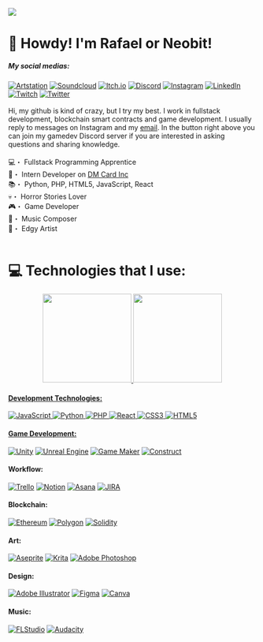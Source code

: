 [![](https://visitcount.itsvg.in/api?id=neobit&icon=0&color=0)](https://visitcount.itsvg.in)
# 🦊 Howdy! I'm Rafael or Neobit!

##### My social medias:
[![Artstation](https://img.shields.io/badge/Artstation-%230077B5.svg?logo=Artstation&logoColor=white)](https://www.artstation.com/neobit)
[![Soundcloud](https://img.shields.io/badge/Soundcloud-orange.svg?logo=Soundcloud&logoColor=white)](https://www.soundcloud.com/neobit)
[![Itch.io](https://img.shields.io/badge/Itch.io-FA5C5C.svg?logo=itch.io&logoColor=white)](https://neobit.dev)
[![Discord](https://img.shields.io/badge/Discord-%237289DA.svg?logo=discord&logoColor=white)](htttps://discord.gg/https://discord.gg/99EkyFK79s)
[![Instagram](https://img.shields.io/badge/Instagram-%23E4405F.svg?logo=Instagram&logoColor=white)](https://instagram.com/rafaneobit)
[![LinkedIn](https://img.shields.io/badge/LinkedIn-%230077B5.svg?logo=linkedin&logoColor=white)](https://linkedin.com/in/neobit)
[![Twitch](https://img.shields.io/badge/Twitch-%239146FF.svg?logo=Twitch&logoColor=white)](https://twitch.tv/neobit)
[![Twitter](https://img.shields.io/badge/Twitter-%231DA1F2.svg?logo=Twitter&logoColor=white)](https://twitter.com/neobitdev)
<br>
<br>
Hi, my github is kind of crazy, but I try my best. I work in fullstack development, blockchain smart contracts and game development. I usually reply to messages on Instagram and my <a href="mailto:contactneobit@gmail.com">email</a>. In the button right above you can join my gamedev Discord server if you are interested in asking questions and sharing knowledge.
<br>
<br>
💻・ Fullstack Programming Apprentice<br>
💼・ Intern Developer on <a href="https://www.dmcard.com.br/portal">DM Card Inc</a><br>
📚・ Python, PHP, HTML5, JavaScript, React<br>
💀・ Horror Stories Lover<br>
🎮・ Game Developer<br>
🎹・ Music Composer<br>
🎨・ Edgy Artist<br>
<br>

# 💻 Technologies that I use:

<div align="center">
  <a href="https://github.com/neobit">
  <img height="180em" src="https://github-readme-stats.vercel.app/api?username=neobit&show_icons=true&theme=dark&include_all_commits=true&count_private=true"/>
  <img height="180em" src="https://github-readme-stats.vercel.app/api/top-langs/?username=gabrielmiquelin2&layout=compact&langs_count=7&theme=dark"/>
</div>

#### Development Technologies:<br>
![JavaScript](https://img.shields.io/badge/javascript-%23323330.svg?style=for-the-badge&logo=javascript&logoColor=%23F7DF1E)
![Python](https://img.shields.io/badge/python-3670A0?style=for-the-badge&logo=python&logoColor=ffdd54)
![PHP](https://img.shields.io/badge/php-%23777BB4.svg?style=for-the-badge&logo=php&logoColor=white)
![React](https://img.shields.io/badge/react-%2320232a.svg?style=for-the-badge&logo=react&logoColor=%2361DAFB)
![CSS3](https://img.shields.io/badge/css3-%231572B6.svg?style=for-the-badge&logo=css3&logoColor=white)
![HTML5](https://img.shields.io/badge/html5-%23E34F26.svg?style=for-the-badge&logo=html5&logoColor=white)
<br>

#### Game Development:<br>
[![Unity](https://img.shields.io/badge/Unity-100000?style=for-the-badge&logo=unity&logoColor=white)](https://unity.com)
[![Unreal Engine](https://img.shields.io/badge/-Unreal%20Engine-313131?style=for-the-badge&logo=unreal-engine&logoColor=white)](https://www.unrealengine.com/en-US/unreal-engine-5)
[![Game Maker](https://i.imgur.com/kHk53rD.png)](https://gamemaker.io/en)
[![Construct](https://camo.githubusercontent.com/863580e9e9782e6cdf4453023253031692c5a588b273b4ba350a145870faf741/68747470733a2f2f696d672e736869656c64732e696f2f7374617469632f76313f7374796c653d666f722d7468652d6261646765266d6573736167653d436f6e7374727563742b3326636f6c6f723d323232323232266c6f676f3d436f6e7374727563742b33266c6f676f436f6c6f723d303046464441266c6162656c3d)](https://www.construct.net/en)<br>
#### Workflow:<br>
[![Trello](https://img.shields.io/badge/Trello-0052CC?style=for-the-badge&logo=trello&logoColor=white)](https://trello.com/)
[![Notion](https://img.shields.io/badge/Notion-%23000000.svg?style=for-the-badge&logo=notion&logoColor=white)](https://www.notion.so/)
[![Asana](https://camo.githubusercontent.com/58b1255c8a1b92202bd555d484510c5181c122380d7c5f1f48b343f6b2abf96e/68747470733a2f2f696d672e736869656c64732e696f2f7374617469632f76313f7374796c653d666f722d7468652d6261646765266d6573736167653d4173616e6126636f6c6f723d323733333437266c6f676f3d4173616e61266c6f676f436f6c6f723d464646464646266c6162656c3d)](https://asana.com/)
[![JIRA](https://img.shields.io/badge/Jira-0052CC?style=for-the-badge&logo=Jira&logoColor=white)](https://www.atlassian.com/br/software/jira)
#### Blockchain:<br>
[![Ethereum](https://img.shields.io/badge/Ethereum-3C3C3D?style=for-the-badge&logo=Ethereum&logoColor=white)](https://ethereum.org/)
[![Polygon](https://tinyurl.com/ys9yfcpw)](https://polygon.technology/)
[![Solidity](https://img.shields.io/badge/Solidity-%23363636.svg?style=for-the-badge&logo=solidity&logoColor=white)](https://soliditylang.org/)<br>
#### Art:<br>
[![Aseprite](https://img.shields.io/badge/Aseprite-FFFFFF?style=for-the-badge&logo=Aseprite&logoColor=#7D929E)](https://www.aseprite.org/)
[![Krita](https://camo.githubusercontent.com/f447c60451fa1955cd05027c2fd4b13fb4c35fa739a3823e2814ddb358dfc334/68747470733a2f2f696d672e736869656c64732e696f2f7374617469632f76313f7374796c653d666f722d7468652d6261646765266d6573736167653d4b7269746126636f6c6f723d323232323232266c6f676f3d4b72697461266c6f676f436f6c6f723d334241424646266c6162656c3d)](https://krita.org/en/)
[![Adobe Photoshop](https://img.shields.io/badge/photoshop-%2331A8FF.svg?style=for-the-badge&logo=adobephotoshop&logoColor=white)](https://www.adobe.com/br/products/photoshop.html)<br>
#### Design:<br>
[![Adobe Illustrator](https://img.shields.io/badge/Illustrator-FF9A00?style=for-the-badge&logo=adobe%20illustrator&logoColor=white)](https://www.adobe.com/br/products/illustrator.html)
[![Figma](https://img.shields.io/badge/figma-%23F24E1E.svg?style=for-the-badge&logo=figma&logoColor=white)](https://www.figma.com/)
[![Canva](https://img.shields.io/badge/Canva-%2300C4CC.svg?style=for-the-badge&logo=Canva&logoColor=white)](https://www.canva.com/)<br>
#### Music:<br>
[![FLStudio](https://i.imgur.com/y7BZ2s9.png)](https://www.image-line.com/)
[![Audacity](https://img.shields.io/badge/Audacity-0000CC?style=for-the-badge&logo=audacity&logoColor=white)](https://www.audacityteam.org/)<br>

<br>
<br>
